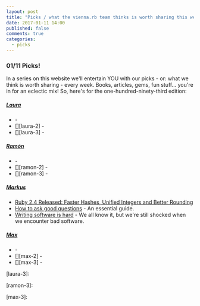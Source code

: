 ```yaml
---
layout: post
title: "Picks / what the vienna.rb team thinks is worth sharing this week"
date: 2017-01-11 14:00
published: false
comments: true
categories:
  - picks
---
```


### 01/11 Picks!

In a series on this website we'll entertain YOU with our picks - or: what we think is worth sharing - every week.
Books, articles, gems, fun stuff... you're in for an eclectic mix! So, here's for the one-hundred-ninety-third edition:


##### [Laura][laura]
- [][laura-1] -
- [][laura-2] -
- [][laura-3] -

##### [Ramón][ramon]
- [][ramon-1] -
- [][ramon-2] -
- [][ramon-3] -

##### [Markus][markus]
- [Ruby 2.4 Released: Faster Hashes, Unified Integers and Better Rounding][markus-1]
- [How to ask good questions][markus-2] - An essential guide.
- [Writing software is hard][markus-3] - We all know it, but we're still shocked when we encounter bad software.

##### [Max][max]
- [][max-1] -
- [][max-2] -
- [][max-3] -



[laura]: https://www.twitter.com/alicetragedy
[laura-1]:
[laura-2]:
[laura-3]:

[ramon]: https://twitter.com/senorhuidobro
[ramon-1]:
[ramon-2]:
[ramon-3]:

[markus]: https://twitter.com/nuclearsquid
[markus-1]: https://blog.heroku.com/ruby-2-4-features-hashes-integers-rounding
[markus-2]: https://jvns.ca/blog/good-questions/
[markus-3]: https://m.signalvnoise.com/writing-software-is-hard-388d5e982ad9

[max]: https://www.twitter.com/klappradla
[max-1]:
[max-2]:
[max-3]:

